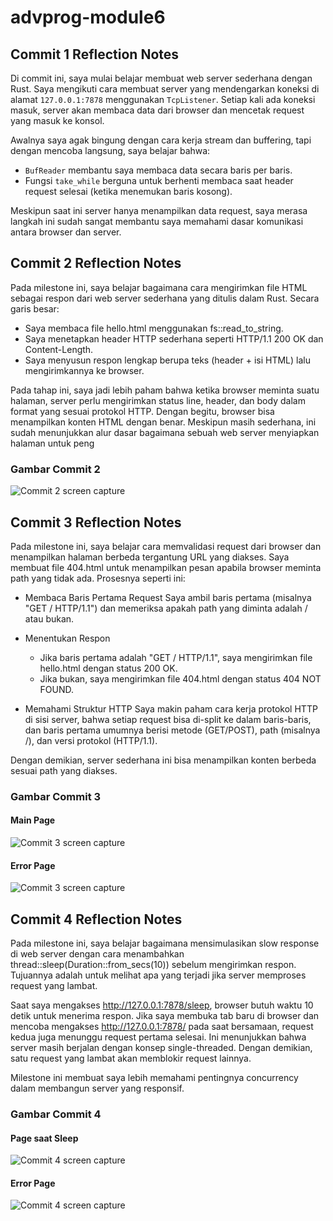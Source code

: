 # advprog-module6

## Commit 1 Reflection Notes

Di commit ini, saya mulai belajar membuat web server sederhana dengan Rust. Saya mengikuti cara membuat server yang mendengarkan koneksi di alamat `127.0.0.1:7878` menggunakan `TcpListener`. Setiap kali ada koneksi masuk, server akan membaca data dari browser dan mencetak request yang masuk ke konsol.

Awalnya saya agak bingung dengan cara kerja stream dan buffering, tapi dengan mencoba langsung, saya belajar bahwa:
- `BufReader` membantu saya membaca data secara baris per baris.
- Fungsi `take_while` berguna untuk berhenti membaca saat header request selesai (ketika menemukan baris kosong).

Meskipun saat ini server hanya menampilkan data request, saya merasa langkah ini sudah sangat membantu saya memahami dasar komunikasi antara browser dan server.

## Commit 2 Reflection Notes
Pada milestone ini, saya belajar bagaimana cara mengirimkan file HTML sebagai respon dari web server sederhana yang ditulis dalam Rust. Secara garis besar:

- Saya membaca file hello.html menggunakan fs::read_to_string.
- Saya menetapkan header HTTP sederhana seperti HTTP/1.1 200 OK dan Content-Length.
- Saya menyusun respon lengkap berupa teks (header + isi HTML) lalu mengirimkannya ke browser.

Pada tahap ini, saya jadi lebih paham bahwa ketika browser meminta suatu halaman, server perlu mengirimkan status line, header, dan body dalam format yang sesuai protokol HTTP. Dengan begitu, browser bisa menampilkan konten HTML dengan benar. Meskipun masih sederhana, ini sudah menunjukkan alur dasar bagaimana sebuah web server menyiapkan halaman untuk peng

### Gambar Commit 2
![Commit 2 screen capture](hello\gambar\commit2.png)

## Commit 3 Reflection Notes
Pada milestone ini, saya belajar cara memvalidasi request dari browser dan menampilkan halaman berbeda tergantung URL yang diakses. Saya membuat file 404.html untuk menampilkan pesan apabila browser meminta path yang tidak ada. Prosesnya seperti ini:

- Membaca Baris Pertama Request
    Saya ambil baris pertama (misalnya "GET / HTTP/1.1") dan memeriksa apakah path yang diminta adalah / atau bukan.

- Menentukan Respon
    - Jika baris pertama adalah "GET / HTTP/1.1", saya mengirimkan file hello.html dengan status 200 OK.
    - Jika bukan, saya mengirimkan file 404.html dengan status 404 NOT FOUND.

- Memahami Struktur HTTP
    Saya makin paham cara kerja protokol HTTP di sisi server, bahwa setiap request bisa di-split ke dalam baris-baris, dan baris pertama umumnya berisi metode (GET/POST), path (misalnya /), dan versi protokol (HTTP/1.1).

Dengan demikian, server sederhana ini bisa menampilkan konten berbeda sesuai path yang diakses.

### Gambar Commit 3

#### Main Page
![Commit 3 screen capture](hello\gambar\commit3(1).png)

#### Error Page
![Commit 3 screen capture](hello\gambar\commit3(2).png)

## Commit 4 Reflection Notes
Pada milestone ini, saya belajar bagaimana mensimulasikan slow response di web server dengan cara menambahkan thread::sleep(Duration::from_secs(10)) sebelum mengirimkan respon. Tujuannya adalah untuk melihat apa yang terjadi jika server memproses request yang lambat.

Saat saya mengakses http://127.0.0.1:7878/sleep, browser butuh waktu 10 detik untuk menerima respon. Jika saya membuka tab baru di browser dan mencoba mengakses http://127.0.0.1:7878/ pada saat bersamaan, request kedua juga menunggu request pertama selesai. Ini menunjukkan bahwa server masih berjalan dengan konsep single-threaded. Dengan demikian, satu request yang lambat akan memblokir request lainnya.

Milestone ini membuat saya lebih memahami pentingnya concurrency dalam membangun server yang responsif.

### Gambar Commit 4

#### Page saat Sleep
![Commit 4 screen capture](hello\gambar\commit4(1).png)

#### Error Page
![Commit 4 screen capture](hello\gambar\commit4(2).png)